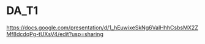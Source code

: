 # DA_T1

https://docs.google.com/presentation/d/1_hEuwixeSkNg6ValHhhCsbsMX2ZMf8dcdqPg-tUXsV4/edit?usp=sharing
